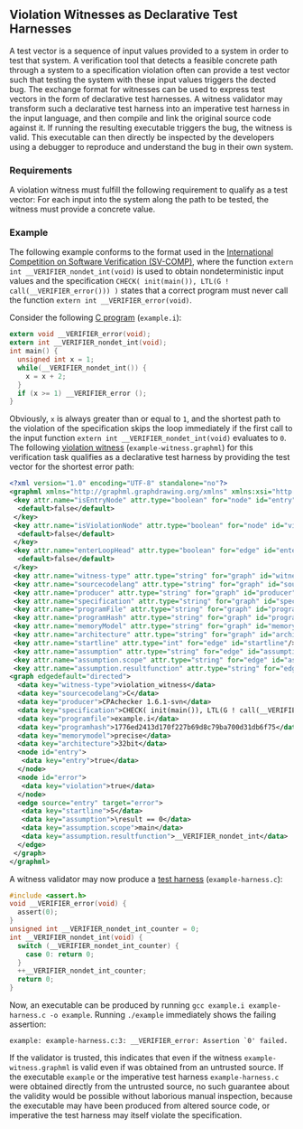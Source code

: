 ## Violation Witnesses as Declarative Test Harnesses

A test vector is a sequence of input values provided to a system in order to test that system.
A verification tool that detects a feasible concrete path through a system to a specification violation often can provide a test vector such that testing the system with these input values triggers the dected bug.
The exchange format for witnesses can be used to express test vectors in the form of declarative test harnesses.
A witness validator may transform such a declarative test harness into an imperative test harness in the input language, and then compile and link the original source code against it.
If running the resulting executable triggers the bug, the witness is valid.
This executable can then directly be inspected by the developers using a debugger to reproduce and understand the bug in their own system.

### Requirements

A violation witness must fulfill the following requirement to qualify as a test vector:
For each input into the system along the path to be tested, the witness must provide a concrete value.

### Example

The following example conforms to the format used in the [International Competition on Software Verification (SV-COMP)](https://sv-comp.sosy-lab.org/), where the function ``extern int __VERIFIER_nondet_int(void)`` is used to obtain nondeterministic input values and the specification ``CHECK( init(main()), LTL(G ! call(__VERIFIER_error())) )`` states that a correct program must never call the function ``extern int __VERIFIER_error(void)``.

Consider the following [C program](example.i) (``example.i``):

```C
extern void __VERIFIER_error(void);
extern int __VERIFIER_nondet_int(void);
int main() {
  unsigned int x = 1;
  while(__VERIFIER_nondet_int()) {
    x = x + 2;
  }
  if (x >= 1) __VERIFIER_error ();
}
```
Obviously, ``x`` is always greater than or equal to ``1``, and the shortest path to the violation of the specification skips the loop immediately if the first call to the input function ``extern int __VERIFIER_nondet_int(void)`` evaluates to ``0``.
The following [violation witness](example-witness.graphml) (``example-witness.graphml``) for this verification task qualifies as a declarative test harness by providing the test vector for the shortest error path:

```xml
<?xml version="1.0" encoding="UTF-8" standalone="no"?>
<graphml xmlns="http://graphml.graphdrawing.org/xmlns" xmlns:xsi="http://www.w3.org/2001/XMLSchema-instance">
 <key attr.name="isEntryNode" attr.type="boolean" for="node" id="entry">
  <default>false</default>
 </key>
 <key attr.name="isViolationNode" attr.type="boolean" for="node" id="violation">
  <default>false</default>
 </key>
 <key attr.name="enterLoopHead" attr.type="boolean" for="edge" id="enterLoopHead">
  <default>false</default>
 </key>
 <key attr.name="witness-type" attr.type="string" for="graph" id="witness-type"/>
 <key attr.name="sourcecodelang" attr.type="string" for="graph" id="sourcecodelang"/>
 <key attr.name="producer" attr.type="string" for="graph" id="producer"/>
 <key attr.name="specification" attr.type="string" for="graph" id="specification"/>
 <key attr.name="programFile" attr.type="string" for="graph" id="programfile"/>
 <key attr.name="programHash" attr.type="string" for="graph" id="programhash"/>
 <key attr.name="memoryModel" attr.type="string" for="graph" id="memorymodel"/>
 <key attr.name="architecture" attr.type="string" for="graph" id="architecture"/>
 <key attr.name="startline" attr.type="int" for="edge" id="startline"/>
 <key attr.name="assumption" attr.type="string" for="edge" id="assumption"/>
 <key attr.name="assumption.scope" attr.type="string" for="edge" id="assumption.scope"/>
 <key attr.name="assumption.resultfunction" attr.type="string" for="edge" id="assumption.resultfunction"/>
<graph edgedefault="directed">
  <data key="witness-type">violation_witness</data>
  <data key="sourcecodelang">C</data>
  <data key="producer">CPAchecker 1.6.1-svn</data>
  <data key="specification">CHECK( init(main()), LTL(G ! call(__VERIFIER_error())) )</data>
  <data key="programfile">example.i</data>
  <data key="programhash">1776ed2413d170f227b69d8c79ba700d31db6f75</data>
  <data key="memorymodel">precise</data>
  <data key="architecture">32bit</data>
  <node id="entry">
   <data key="entry">true</data>
  </node>
  <node id="error">
   <data key="violation">true</data>
  </node>
  <edge source="entry" target="error">
   <data key="startline">5</data>
   <data key="assumption">\result == 0</data>
   <data key="assumption.scope">main</data>
   <data key="assumption.resultfunction">__VERIFIER_nondet_int</data>
  </edge>
 </graph>
</graphml>
```

A witness validator may now produce a [test harness](example-harness.c) (``example-harness.c``):

```C
#include <assert.h>
void __VERIFIER_error(void) {
  assert(0);
}
unsigned int __VERIFIER_nondet_int_counter = 0;
int __VERIFIER_nondet_int(void) {
  switch (__VERIFIER_nondet_int_counter) {
    case 0: return 0;
  }
  ++__VERIFIER_nondet_int_counter;
  return 0;
}
```

Now, an executable can be produced by running ``gcc example.i example-harness.c -o example``.
Running ``./example`` immediately shows the failing assertion:

``example: example-harness.c:3: __VERIFIER_error: Assertion `0' failed.``

If the validator is trusted, this indicates that even if the witness ``example-witness.graphml`` is valid even if was obtained from an untrusted source.
If the executable ``example`` or the imperative test harness ``example-harness.c`` were obtained directly from the untrusted source, no such guarantee about the validity would be possible without laborious manual inspection, because the executable may have been produced from altered source code, or imperative the test harness may itself violate the specification.
